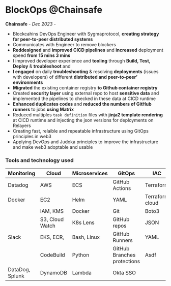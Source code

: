 # BlockOps @Chainsafe

**Chainsafe** - *Dec 2023 -*

- Blockcahins DevOps Engineer with Sygmaprotocol, **creating strategy for peer-to-peer distributed systems**
- Communicates with Engineer to remove blockers
- **Reddesigned** and **improved CICD pipelines** and **increased** deployment speed **from 15 mins 3 mins**
- I improved developer experience and **tooling** through **Build, Test, Deploy** & **troubleshoot** and 
- **I engaged** on daily **troubleshooting** & resolving **deployments** (issues with developers) of different **distributed and peer-to-peer’ environments**
- **Migrated** the existing container registry **to Github container registry**
- Created **security layer** using external repo to host **sensitive data** and implemented the pipelines to checked in these data at CICD runtime
- **Enhanced duplicates codes** and **reduced the numbers of GitHub runners** to jobs **using Matrix**
- Reduced multiples `task definition` files with **jinja2 template rendering** at CICD runtime and injecting the json versions for deployments on Relayers
- Creating fast, relaible and repeatable infrastructure using GitOps principles in web3
- Applying DevOps and Judoka principles to improve the infrastructure and make web3 adoptable and usable 

### **Tools and technology used**

Monitoring            | Cloud          | Microservices  | GitOps         | IAC            | Collaboration
----------------|----------------|----------------|----------------|----------------|----------------
Datadog          | AWS            | ECS            | GitHub Actions | Terraform      | Zenhub
Docker          | EC2            |   Helm         | YAML           | Terraform cloud       | Slack
          | IAM, KMS       | Docker         | Git            |  Boto3         | Sprint
          | S3, Cloud Watch| K8s Lens       | GitHub repos   | JSON           | Kanban
Slack           | EKS, ECR,  | Bash, Linux    | GitHub Runners | YAML           | 
       | CodeBuild      | Python         | GitHub Branches protections|Asdf| Zoom
 DataDog, Splunk| DynamoDB       | Lambda         | Okta SSO       |                | 
